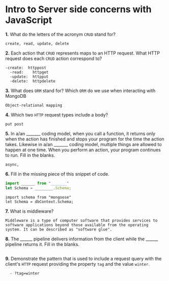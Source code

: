 # Intro to Server side concerns with JavaScript

**1.** What do the letters of the acronym `CRUD` stand for?
```
create, read, update, delete
```
**2.** Each action that `CRUD` represents maps to an HTTP request. What HTTP request does each `CRUD` action correspond to?
```
-create:  httppost
  -read:    httpget
  -update:  httpput
  -delete:  httpdelete
```
**3.** What does `ORM` stand for? Which `ORM` do we use when interacting with MongoDB
```
Object-relational mapping
```
**4.** Which two `HTTP` request types include a body?
```
put post
```
**5.** In a/an _______ coding model, when you call a function, it returns only when the action has finished and stops your program for the time the action takes. Likewise in a/an _______ coding model, multiple things are allowed to happen at one time. When you perform an action, your program continues to run.  Fill in the blanks.
<!-- enter you answer in the space below -->
```
async, 
```

**6.** Fill in the missing piece of this snippet of code.
```js
import ______ from "_______"
let Schema = ________.Schema;
```
```
import schema from "mongoose"
let Schema = dbContext.Schema;
```
**7.** What is middleware?
```
Middleware is a type of computer software that provides services to software applications beyond those available from the operating system. It can be described as "software glue".
```
**8.** The ______ pipeline delivers information from the client while the ______ pipeline returns it. Fill in the blanks. 
<!-- enter you answer in the space below -->
```

```
**9.** 
Demonstrate the pattern that is used to include a request query with the client's `HTTP` request providing the property `tag` and the value `winter`.
```
  - ?tag=winter
```